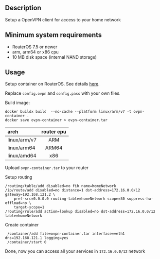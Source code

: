 ## Description
Setup a OpenVPN client for access to your home network

## Minimum system requirements
* RouterOS 7.5 or newer
* arm, arm64 or x86 cpu
* 10 MB disk space (internal NAND storage)

## Usage

Setup container on RouterOS. See details [here](https://help.mikrotik.com/docs/display/ROS/Container).

Replace `config.ovpn` and `config.pass` with your own files.

Build image:
```shell
docker buildx build  --no-cache --platform linux/arm/v7 -t ovpn-container .
docker save ovpn-container > ovpn-container.tar
```

| arch         | router cpu |
|:-------------|:----------:|
| linux/arm/v7 |    ARM     |
| linux/arm64  |   ARM64    |
| linux/amd64  |    x86     |

Upload `ovpn-container.tar` to your router

Setup routing

```shell
/routing/table/add disabled=no fib name=homeNetwork
/ip/route/add disabled=no distance=1 dst-address=172.16.0.0/12 gateway=192.168.121.2 \
    pref-src=0.0.0.0 routing-table=homeNetwork scope=30 suppress-hw-offload=no \
    target-scope=1
/routing/rule/add action=lookup disabled=no dst-address=172.16.0.0/12 table=homeNetwork
```

Create container

```shell
 /container/add file=ovpn-container.tar interface=veth1 dns=192.168.121.1 logging=yes
 /container/start 0
```

Done, now you can access all your services in `172.16.0.0/12` network